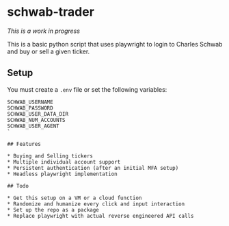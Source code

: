 # schwab-trader

*This is a work in progress*

This is a basic python script that uses playwright to login to Charles Schwab and buy or sell a given ticker.

## Setup

You must create a `.env` file or set the following variables:

```
SCHWAB_USERNAME
SCHWAB_PASSWORD
SCHWAB_USER_DATA_DIR
SCHWAB_NUM_ACCOUNTS
SCHWAB_USER_AGENT
`

## Features

* Buying and Selling tickers
* Multiple individual account support
* Persistent authentication (after an initial MFA setup)
* Headless playwright implementation

## Todo

* Get this setup on a VM or a cloud function
* Randomize and humanize every click and input interaction
* Set up the repo as a package
* Replace playwright with actual reverse engineered API calls

